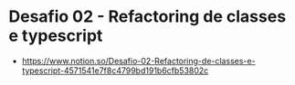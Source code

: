 # Desafio 02 - Refactoring de classes e typescript

- https://www.notion.so/Desafio-02-Refactoring-de-classes-e-typescript-4571541e7f8c4799bd191b6cfb53802c
